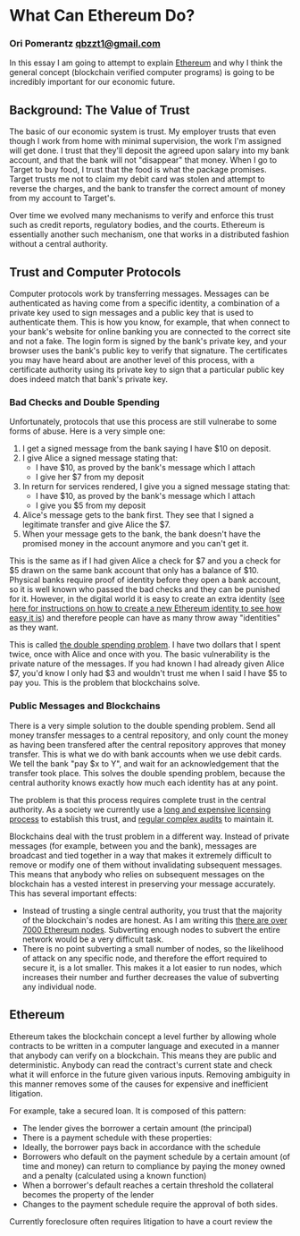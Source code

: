 # What Can Ethereum Do?
### Ori Pomerantz qbzzt1@gmail.com 

In this essay I am going to attempt to explain [Ethereum](https://ethereum.org/) and why I think the general concept 
(blockchain verified computer programs) is going to be incredibly important for our economic future.

## Background: The Value of Trust

The basic of our economic system is trust. My employer trusts that even though I work from home with minimal supervision,
the work I'm assigned will get done. I trust that they'll deposit the agreed upon salary into my bank account, and that the
bank will not "disappear" that money. When I go to Target to buy food, I trust that the food is what the package promises. 
Target trusts me not to claim my debit card was stolen and attempt to reverse the charges, and the bank to transfer the correct
amount of money from my account to Target's.

Over time we evolved many mechanisms to verify and enforce this trust such as credit reports, regulatory bodies, and 
the courts. Ethereum is essentially another such mechanism, one that works in a distributed fashion without a central 
authority.


## Trust and Computer Protocols

Computer protocols work by transferring messages. Messages can be authenticated as having come from a specific identity,
a combination of a private key used to sign messages and a public key that is used to authenticate them. This is how you 
know, for example, that when connect to your bank's website for online banking you are connected to the correct site and not 
a fake. The login form is signed by the bank's private key, and your browser uses the bank's public key to verify that 
signature. The certificates you may have heard about are another level of this process, with a certificate authority
using its private key to sign that a particular public key does indeed match that bank's private key.

### Bad Checks and Double Spending

Unfortunately, protocols that use this process are still vulnerabe to some forms of abuse. Here is a very simple one:

1. I get a signed message from the bank saying I have $10 on deposit.
1. I give Alice a signed message stating that:
   - I have $10, as proved by the bank's message which I attach
   - I give her $7 from my deposit
1. In return for services rendered, I give you a signed message stating that:
   - I have $10, as proved by the bank's message which I attach
   - I give you $5 from my deposit
1. Alice's message gets to the bank first. They see that I signed a legitimate transfer and give Alice the $7.
1. When your message gets to the bank, the bank doesn't have the promised money in the account anymore and you can't get it.

This is the same as if I had given Alice a check for $7 and you a check for $5 drawn on the same bank account that only
has a balance of $10. Physical banks require proof of identity before they open a bank account, so it is well known
who passed the bad checks and they can be punished for it. However, in the digital world it is easy to create an extra
identity ([see here for instructions on how to create a new Ethereum identity to see how easy it 
is](https://github.com/qbzzt/etherdocs/tree/master/paper_wallet)) and therefore people can have as many 
throw away "identities" as they want.

This is called [the double spending problem](https://www.investopedia.com/terms/d/doublespending.asp). I have two dollars 
that I spent twice, once with Alice and once with you. The basic vulnerability is the private nature of the messages.
If you had known I had already given Alice $7, you'd know I only had $3 and wouldn't trust me when I said I have $5 to pay
you. This is the problem that blockchains solve.


### Public Messages and Blockchains

There is a very simple solution to the double spending problem. Send all money transfer messages to a central repository,
and only count the money as having been transfered after the central repository approves that money transfer. This is what 
we do with bank accounts when we use debit cards. We tell the bank "pay $x to Y", and wait for an acknowledgement
that the transfer took place. This solves the double spending problem, because the central authority knows exactly how much 
each identity has at any point.

The problem is that this process requires complete trust in the central authority. As a society we currently use a
[long and expensive licensing process](https://www.federalreserve.gov/faqs/banking_12779.htm) to establish this trust, and
[regular complex
audits](https://www.occ.gov/publications-and-resources/publications/comptrollers-handbook/files/internal-external-audits/pub-ch-audits.pdf) 
to maintain it.

Blockchains deal with the trust problem in a different way. Instead of private messages (for example, between you
and the bank), messages are broadcast and tied together in a way that makes it extremely difficult to remove or
modify one of them without invalidating subsequent messages. This means that anybody who relies on subsequent messages
on the blockchain has a vested interest in preserving your message accurately. This has several important effects:

* Instead of trusting a single central authority, you trust that the majority of the blockchain's nodes are honest. 
  As I am writing this [there are over 7000 Ethereum nodes](https://www.ethernodes.org/). Subverting enough nodes to 
  subvert the entire network would be a very difficult task.
* There is no point subverting a small number of nodes, so the likelihood of attack on any specific node, and 
  therefore the effort required to secure it, is a lot smaller. This makes it a lot easier to run nodes, which 
  increases their number and further decreases the value of subverting any individual node.
  

## Ethereum

Ethereum takes the blockchain concept a level further by allowing whole contracts to be written in a computer language 
and executed in a manner that anybody can verify on a blockchain. This means they are public and deterministic. Anybody can 
read the contract's current state and check what it will enforce in the future given various inputs. Removing ambiguity 
in this manner removes some of the causes for expensive and inefficient litigation.

For example, take a secured loan. It is composed of this pattern:

* The lender gives the borrower a certain amount (the principal)
* There is a payment schedule with these properties: 
* Ideally, the borrower pays back in accordance with the schedule
* Borrowers who default on the payment schedule by a certain amount (of time and money) can return 
  to compliance by paying the money owned and a penalty (calculated using a known function)
* When a borrower's default reaches a certain threshold the collateral becomes the property of the lender
* Changes to the payment schedule require the approval of both sides.

Currently foreclosure often requires litigation to have a court review the 
